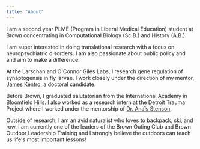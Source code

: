 ```yaml
---
title: "About"
---
```


I am a second year PLME (Program in Liberal Medical Education) student at Brown concentrating in Computational Biology (Sc.B.) and History (A.B.).

I am super interested in doing translational research with a focus on neuropsychiatric disorders. I am also passionate about public policy and and aim to make a difference.

At the Larschan and O'Connor Giles Labs, I research gene regulation of synaptogensis in fly larvae. I work closely under the direction of my mentor, [James Kentro](https://www.researchgate.net/profile/James-Kentro), a doctoral candidate.

Before Brown, I graduated salutatorian from the International Academy in Bloomfield Hills. I also worked as a research intern at the Detroit Trauma Project where I worked under the mentorship of [Dr. Anaïs Stenson](https://www.linkedin.com/in/anais-stenson-13087525a/).

Outside of research, I am an avid naturalist who loves to backpack, ski, and row. I am currently one of the leaders of the Brown Outing Club and Brown Outdoor Leadership Training and I strongly believe the outdoors can teach us life's most important lessons!
